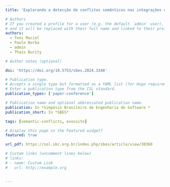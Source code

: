 ```yaml
---
title: 'Explorando a detecção de conflitos semânticos nas integrações de código em múltiplos métodos'

# Authors
# If you created a profile for a user (e.g. the default `admin` user), write the username (folder name) here
# and it will be replaced with their full name and linked to their profile.
authors:
  - Toni Maciel
  - Paulo Borba
  - admin
  - Thaís Burity

# Author notes (optional)

doi: 'https://doi.org/10.5753/sbes.2024.3348'

# Publication type.
# Accepts a single type but formatted as a YAML list (for Hugo requirements).
# Enter a publication type from the CSL standard.
publication_types: ['paper-conference']

# Publication name and optional abbreviated publication name.
publication: In *Simpósio Brasileiro de Engenharia de Software *
publication_short: In *SBES*

tags: [semantic-conflicts, evosuite]

# Display this page in the Featured widget?
featured: true

url_pdf: https://sol.sbc.org.br/index.php/sbes/article/view/30360

# Custom links (uncomment lines below)
# links:
# - name: Custom Link
#   url: http://example.org


---
```

